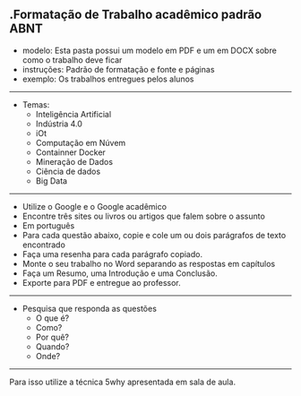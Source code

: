 .Formatação de Trabalho acadêmico padrão ABNT
--------------
- modelo: Esta pasta possui um modelo em PDF e um em DOCX sobre como o trabalho deve ficar
- instruções: Padrão de formatação e fonte e páginas
- exemplo: Os trabalhos entregues pelos alunos
--------------
- Temas:
	- Inteligência Artificial
	- Indústria 4.0
	- iOt
	- Computação em Núvem
	- Containner Docker
	- Mineração de Dados
	- Ciência de dados
	- Big Data
---------------
- Utilize o Google e o Google acadêmico
- Encontre três sites ou livros ou artigos que falem sobre o assunto
- Em português
- Para cada questão abaixo, copie e cole um ou dois parágrafos de texto encontrado
- Faça uma resenha para cada parágrafo copiado.
- Monte o seu trabalho no Word separando as respostas em capítulos
- Faça um Resumo, uma Introdução e uma Conclusão.
- Exporte para PDF e entregue ao professor.
---------------
- Pesquisa que responda as questões
	- O que é?
	- Como?
	- Por quê?
	- Quando?
	- Onde?
----------------
Para isso utilize a técnica 5why apresentada em sala de aula.